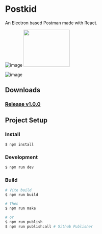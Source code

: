 # Postkid

An Electron based Postman made with React.

![image](https://www.electronjs.org/assets/img/logo.svg) <img src="https://upload.wikimedia.org/wikipedia/commons/a/a7/React-icon.svg" width="150" height="120" />

![image](https://imgur.com/yBhUlIv.png)

## Downloads

### [Release v1.0.0](https://github.com/Febrandt/postkid/releases)

## Project Setup

### Install

```bash
$ npm install
```

### Development

```bash
$ npm run dev
```

### Build

```bash
# Vite build
$ npm run build

# Then
$ npm run make

# or
$ npm run publish
$ npm run publish:all # Github Publisher
```
